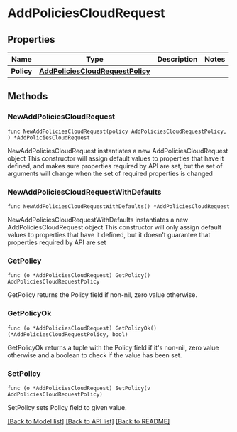 # AddPoliciesCloudRequest

## Properties

Name | Type | Description | Notes
------------ | ------------- | ------------- | -------------
**Policy** | [**AddPoliciesCloudRequestPolicy**](AddPoliciesCloudRequestPolicy.md) |  | 

## Methods

### NewAddPoliciesCloudRequest

`func NewAddPoliciesCloudRequest(policy AddPoliciesCloudRequestPolicy, ) *AddPoliciesCloudRequest`

NewAddPoliciesCloudRequest instantiates a new AddPoliciesCloudRequest object
This constructor will assign default values to properties that have it defined,
and makes sure properties required by API are set, but the set of arguments
will change when the set of required properties is changed

### NewAddPoliciesCloudRequestWithDefaults

`func NewAddPoliciesCloudRequestWithDefaults() *AddPoliciesCloudRequest`

NewAddPoliciesCloudRequestWithDefaults instantiates a new AddPoliciesCloudRequest object
This constructor will only assign default values to properties that have it defined,
but it doesn't guarantee that properties required by API are set

### GetPolicy

`func (o *AddPoliciesCloudRequest) GetPolicy() AddPoliciesCloudRequestPolicy`

GetPolicy returns the Policy field if non-nil, zero value otherwise.

### GetPolicyOk

`func (o *AddPoliciesCloudRequest) GetPolicyOk() (*AddPoliciesCloudRequestPolicy, bool)`

GetPolicyOk returns a tuple with the Policy field if it's non-nil, zero value otherwise
and a boolean to check if the value has been set.

### SetPolicy

`func (o *AddPoliciesCloudRequest) SetPolicy(v AddPoliciesCloudRequestPolicy)`

SetPolicy sets Policy field to given value.



[[Back to Model list]](../README.md#documentation-for-models) [[Back to API list]](../README.md#documentation-for-api-endpoints) [[Back to README]](../README.md)


